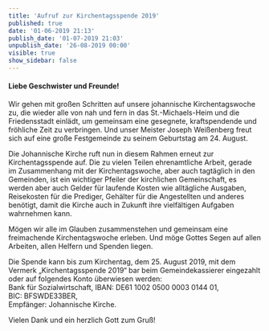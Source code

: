 ```yaml
---
title: 'Aufruf zur Kirchentagsspende 2019'
published: true
date: '01-06-2019 21:13'
publish_date: '01-07-2019 21:03'
unpublish_date: '26-08-2019 00:00'
visible: true
show_sidebar: false
---
```


#### Liebe Geschwister und Freunde!  

Wir gehen mit großen Schritten auf unsere johannische Kirchentagswoche zu, die wieder alle von nah und fern in das St.-Michaels-Heim und die Friedensstadt einlädt, um gemeinsam eine gesegnete, kraftspendende und fröhliche Zeit zu verbringen. Und unser Meister Joseph Weißenberg freut sich auf eine große Festgemeinde zu seinem Geburtstag am 24. August.

Die Johannische Kirche ruft nun in diesem Rahmen erneut zur Kirchentagsspende auf. Die zu vielen Teilen ehrenamtliche Arbeit, gerade im Zusammenhang mit der Kirchentagswoche, aber auch tagtäglich in den Gemeinden, ist ein wichtiger Pfeiler der kirchlichen Gemeinschaft, es werden aber auch Gelder für laufende Kosten wie alltägliche Ausgaben, Reisekosten für die Prediger, Gehälter für die Angestellten und anderes benötigt, damit die Kirche auch in Zukunft ihre vielfältigen Aufgaben wahrnehmen kann.

Mögen wir alle im Glauben zusammenstehen und gemeinsam eine freimachende Kirchentagswoche erleben. Und möge Gottes Segen auf allen Arbeiten, allen Helfern und Spenden liegen.   

Die Spende kann bis zum Kirchentag, dem 25. August 2019, mit dem Vermerk „Kirchentagsspende 2019“ bar beim Gemeindekassierer eingezahlt oder auf folgendes Konto überwiesen werden:  
Bank für Sozialwirtschaft,
IBAN: DE61 1002 0500 0003 0144 01,  
BIC: BFSWDE33BER,  
Empfänger: Johannische Kirche.  

Vielen Dank und ein herzlich Gott zum Gruß!